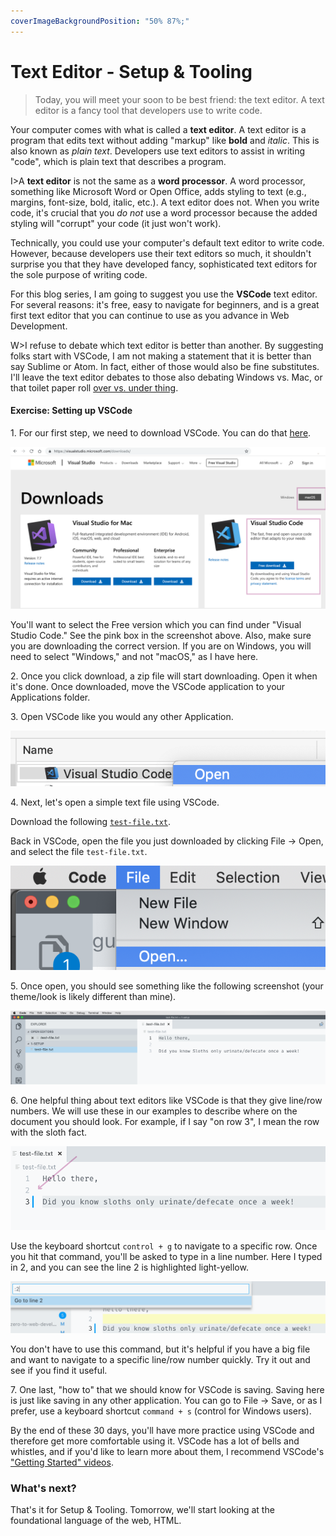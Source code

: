 ```yaml
---
coverImageBackgroundPosition: "50% 87%;"
---
```


# Text Editor - Setup & Tooling

> Today, you will meet your soon to be best friend: the text editor. A text editor is a fancy tool that developers use to write code.

Your computer comes with what is called a **text editor**. A text editor is a program that edits text without adding "markup" like **bold** and _italic_. This is also known as _plain text_. Developers use text editors to assist in writing "code", which is plain text that describes a program.

I>A **text editor** is not the same as a **word processor**. A word processor, something like Microsoft Word or Open Office, adds styling to text (e.g., margins, font-size, bold, italic, etc.). A text editor does not. When you write code, it's crucial that you _do not_ use a word processor because the added styling will "corrupt" your code (it just won't work).

Technically, you could use your computer's default text editor to write code. However, because developers use their text editors so much, it shouldn't surprise you that they have developed fancy, sophisticated text editors for the sole purpose of writing code.

For this blog series, I am going to suggest you use the **VSCode** text editor. For several reasons: it's free, easy to navigate for beginners, and is a great first text editor that you can continue to use as you advance in Web Development.

W>I refuse to debate which text editor is better than another. By suggesting folks start with VSCode, I am not making a statement that it is better than say Sublime or Atom. In fact, either of those would also be fine substitutes. I'll leave the text editor debates to those also debating Windows vs. Mac, or that toilet paper roll [over vs. under thing](https://www.reviewed.com/home-outdoors/features/the-over-under-toilet-paper-debate).

#### Exercise: Setting up VSCode

1\. For our first step, we need to download VSCode. You can do that [here](https://visualstudio.microsoft.com/downloads/).

![](public/assets/vs-1.png)

You'll want to select the Free version which you can find under "Visual Studio Code." See the pink box in the screenshot above. Also, make sure you are downloading the correct version. If you are on Windows, you will need to select "Windows," and not "macOS," as I have here.

2\. Once you click download, a zip file will start downloading. Open it when it's done. Once downloaded, move the VSCode application to your Applications folder.

3\. Open VSCode like you would any other Application.

![](public/assets/vs-2.png)

4\. Next, let's open a simple text file using VSCode.

Download the following [`test-file.txt`](https://raw.githubusercontent.com/fullstackio/30-days-of-web-development/master/day-05/src/test-file.txt).

Back in VSCode, open the file you just downloaded by clicking File -> Open, and select the file `test-file.txt`.

![](public/assets/6-file-open.png)

5\. Once open, you should see something like the following screenshot (your theme/look is likely different than mine).

![](public/assets/vs-5.png)

6\. One helpful thing about text editors like VSCode is that they give line/row numbers. We will use these in our examples to describe where on the document you should look. For example, if I say "on row 3", I mean the row with the sloth fact.

![](public/assets/vs-6.png)

Use the keyboard shortcut `control + g` to navigate to a specific row. Once you hit that command, you'll be asked to type in a line number. Here I typed in 2, and you can see the line 2 is highlighted light-yellow.

![](public/assets/vs-7.png)

You don't have to use this command, but it's helpful if you have a big file and want to navigate to a specific line/row number quickly. Try it out and see if you find it useful.

7\. One last, "how to" that we should know for VSCode is saving. Saving here is just like saving in any other application. You can go to File -> Save, or as I prefer, use a keyboard shortcut `command + s` (control for Windows users).

By the end of these 30 days, you'll have more practice using VSCode and therefore get more comfortable using it. VSCode has a lot of bells and whistles, and if you'd like to learn more about them, I recommend VSCode's ["Getting Started" videos](https://code.visualstudio.com/docs/introvideos/basics).

### What's next?

That's it for Setup & Tooling. Tomorrow, we'll start looking at the foundational language of the web, HTML.

